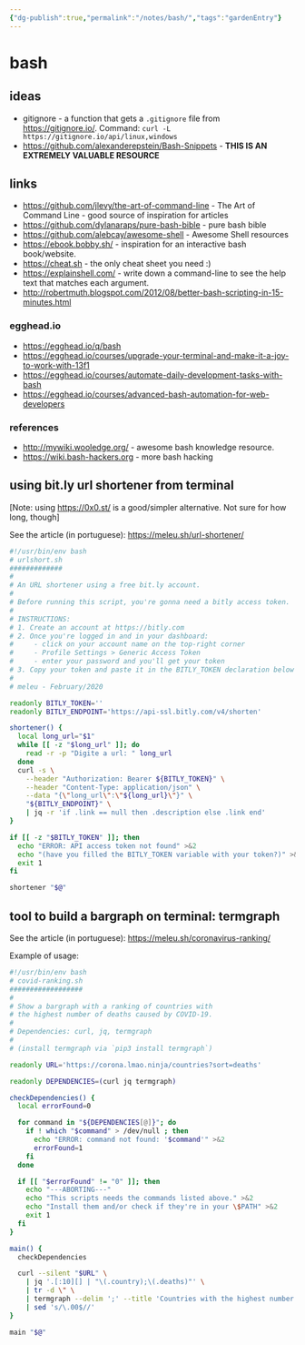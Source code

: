 ```yaml
---
{"dg-publish":true,"permalink":"/notes/bash/","tags":"gardenEntry"}
---
```

# bash

## ideas

- gitignore - a function that gets a `.gitignore` file from <https://gitignore.io/>. Command: `curl -L https://gitignore.io/api/linux,windows`
- <https://github.com/alexanderepstein/Bash-Snippets> - **THIS IS AN EXTREMELY VALUABLE RESOURCE**

## links

- <https://github.com/jlevy/the-art-of-command-line> - The Art of Command Line - good source of inspiration for articles
- <https://github.com/dylanaraps/pure-bash-bible> - pure bash bible
- <https://github.com/alebcay/awesome-shell> - Awesome Shell resources
- <https://ebook.bobby.sh/> - inspiration for an interactive bash book/website.
- <https://cheat.sh> - the only cheat sheet you need :)
- <https://explainshell.com/> - write down a command-line to see the help text that matches each argument.
- <http://robertmuth.blogspot.com/2012/08/better-bash-scripting-in-15-minutes.html>

### egghead.io

- <https://egghead.io/q/bash>
- <https://egghead.io/courses/upgrade-your-terminal-and-make-it-a-joy-to-work-with-13f1>
- <https://egghead.io/courses/automate-daily-development-tasks-with-bash>
- <https://egghead.io/courses/advanced-bash-automation-for-web-developers>

### references

- <http://mywiki.wooledge.org/> - awesome bash knowledge resource.
- <https://wiki.bash-hackers.org> - more bash hacking


## using bit.ly url shortener from terminal

[Note: using https://0x0.st/ is a good/simpler alternative. Not sure for how long, though]

See the article (in portuguese): <https://meleu.sh/url-shortener/>

```bash
#!/usr/bin/env bash
# urlshort.sh
#############
#
# An URL shortener using a free bit.ly account.
#
# Before running this script, you're gonna need a bitly access token.
#
# INSTRUCTIONS:
# 1. Create an account at https://bitly.com
# 2. Once you're logged in and in your dashboard:
#     - click on your account name on the top-right corner
#     - Profile Settings > Generic Access Token
#     - enter your password and you'll get your token
# 3. Copy your token and paste it in the BITLY_TOKEN declaration below
#
# meleu - February/2020

readonly BITLY_TOKEN=''
readonly BITLY_ENDPOINT='https://api-ssl.bitly.com/v4/shorten'

shortener() {
  local long_url="$1"
  while [[ -z "$long_url" ]]; do
    read -r -p "Digite a url: " long_url
  done
  curl -s \
    --header "Authorization: Bearer ${BITLY_TOKEN}" \
    --header "Content-Type: application/json" \
    --data "{\"long_url\":\"${long_url}\"}" \
    "${BITLY_ENDPOINT}" \
    | jq -r 'if .link == null then .description else .link end'
}

if [[ -z "$BITLY_TOKEN" ]]; then
  echo "ERROR: API access token not found" >&2
  echo "(have you filled the BITLY_TOKEN variable with your token?)" >&2
  exit 1
fi

shortener "$@"
```

## tool to build a bargraph on terminal: termgraph

See the article (in portuguese): <https://meleu.sh/coronavirus-ranking/>

Example of usage:
```bash
#!/usr/bin/env bash
# covid-ranking.sh
##################
#
# Show a bargraph with a ranking of countries with 
# the highest number of deaths caused by COVID-19.
#
# Dependencies: curl, jq, termgraph
#
# (install termgraph via `pip3 install termgraph`)

readonly URL='https://corona.lmao.ninja/countries?sort=deaths'

readonly DEPENDENCIES=(curl jq termgraph)

checkDependencies() {
  local errorFound=0

  for command in "${DEPENDENCIES[@]}"; do
    if ! which "$command" > /dev/null ; then
      echo "ERROR: command not found: '$command'" >&2
      errorFound=1
    fi
  done

  if [[ "$errorFound" != "0" ]]; then
    echo "---ABORTING---"
    echo "This scripts needs the commands listed above." >&2
    echo "Install them and/or check if they're in your \$PATH" >&2
    exit 1
  fi
}

main() {
  checkDependencies

  curl --silent "$URL" \
    | jq '.[:10][] | "\(.country);\(.deaths)"' \
    | tr -d \" \
    | termgraph --delim ';' --title 'Countries with the highest number of deaths caused by COVID-19' \
    | sed 's/\.00$//'
}

main "$@"
```

